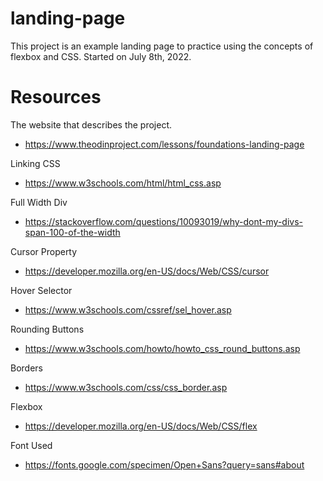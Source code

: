 # landing-page
This project is an example landing page to practice using the concepts of flexbox and CSS. Started on July 8th, 2022.

# Resources
The website that describes the project.
- https://www.theodinproject.com/lessons/foundations-landing-page

Linking CSS
- https://www.w3schools.com/html/html_css.asp

Full Width Div
- https://stackoverflow.com/questions/10093019/why-dont-my-divs-span-100-of-the-width

Cursor Property
- https://developer.mozilla.org/en-US/docs/Web/CSS/cursor

Hover Selector
- https://www.w3schools.com/cssref/sel_hover.asp

Rounding Buttons 
- https://www.w3schools.com/howto/howto_css_round_buttons.asp

Borders
- https://www.w3schools.com/css/css_border.asp

Flexbox
- https://developer.mozilla.org/en-US/docs/Web/CSS/flex

Font Used
- https://fonts.google.com/specimen/Open+Sans?query=sans#about